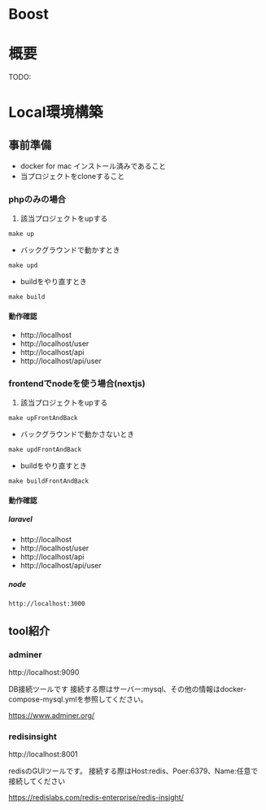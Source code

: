 # Boost

# 概要

TODO:

# Local環境構築

## 事前準備

 - docker for mac インストール済みであること
 - 当プロジェクトをcloneすること

### phpのみの場合

1. 該当プロジェクトをupする

```shell
make up
```

 - バックグラウンドで動かすとき

```shell
make upd
```

- buildをやり直すとき

```shell
make build
```

#### 動作確認

- http://localhost
- http://localhost/user
- http://localhost/api
- http://localhost/api/user

### frontendでnodeを使う場合(nextjs)

1. 該当プロジェクトをupする

```shell
make upFrontAndBack
```

- バックグラウンドで動かさないとき

```shell
make updFrontAndBack
```

- buildをやり直すとき

```shell
make buildFrontAndBack
```

#### 動作確認

##### laravel

 - http://localhost
 - http://localhost/user
 - http://localhost/api
 - http://localhost/api/user

##### node

```
http://localhost:3000
```


## tool紹介

### adminer

http://localhost:9090

DB接続ツールです
接続する際はサーバー:mysql、その他の情報はdocker-compose-mysql.ymlを参照してください。

https://www.adminer.org/

### redisinsight

http://localhost:8001

redisのGUIツールです。
接続する際はHost:redis、Poer:6379、Name:任意で接続してください

https://redislabs.com/redis-enterprise/redis-insight/
